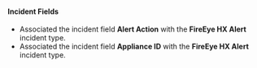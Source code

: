 
#### Incident Fields
 - Associated the incident field **Alert Action** with the **FireEye HX Alert** incident type.
 - Associated the incident field **Appliance ID** with the **FireEye HX Alert** incident type.